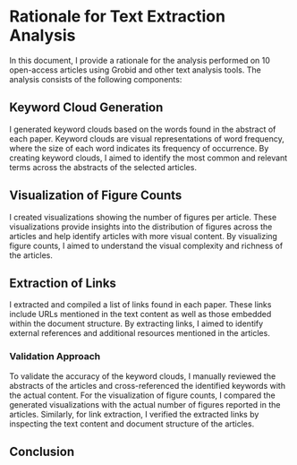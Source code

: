 # Rationale for Text Extraction Analysis

In this document, I provide a rationale for the analysis performed on 10 open-access articles using Grobid and other text analysis tools. The analysis consists of the following components:

## Keyword Cloud Generation

I generated keyword clouds based on the words found in the abstract of each paper. Keyword clouds are visual representations of word frequency, where the size of each word indicates its frequency of occurrence.
By creating keyword clouds, I aimed to identify the most common and relevant terms across the abstracts of the selected articles.

## Visualization of Figure Counts

I created visualizations showing the number of figures per article.
These visualizations provide insights into the distribution of figures across the articles and help identify articles with more visual content. By visualizing figure counts, I aimed to understand the visual complexity and richness of the articles.

## Extraction of Links

I extracted and compiled a list of links found in each paper.
These links include URLs mentioned in the text content as well as those embedded within the document structure. By extracting links, I aimed to identify external references and additional resources mentioned in the articles.

### Validation Approach

To validate the accuracy of the keyword clouds, I manually reviewed the abstracts of the articles and cross-referenced the identified keywords with the actual content.
For the visualization of figure counts, I compared the generated visualizations with the actual number of figures reported in the articles.
Similarly, for link extraction, I verified the extracted links by inspecting the text content and document structure of the articles.

## Conclusion

